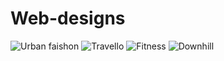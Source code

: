 # Web-designs

![Urban faishon](https://user-images.githubusercontent.com/86525559/211140041-ac69fcb8-7e1c-4417-a2d7-ee1ca4a0f7f6.jpg)
![Travello](https://user-images.githubusercontent.com/86525559/211140060-41e7b29b-26ee-4600-946e-9ca7fc16d4e5.png)
![Fitness](https://user-images.githubusercontent.com/86525559/211140062-af4dc9cd-db8c-49d3-a3a2-206a91739cee.jpg)
![Downhill](https://github.com/asthaagarwal01/Web-designs/assets/86525559/a6cee9f6-8bc2-4f02-af62-1646a31a4e28)

